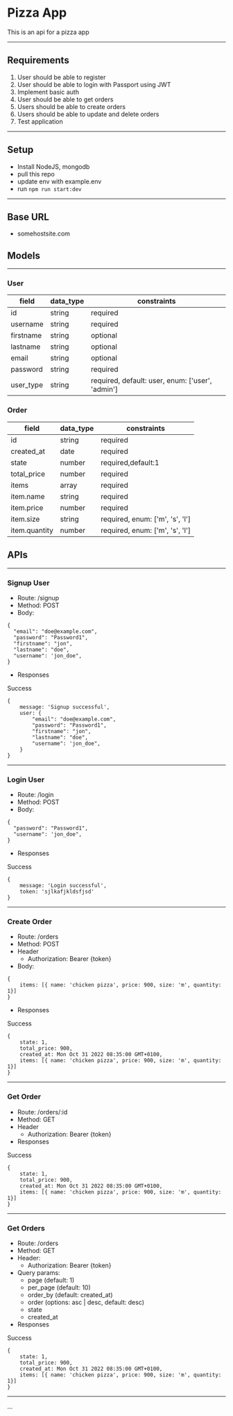 # Pizza App

This is an api for a pizza app

---

## Requirements

1. User should be able to register
2. User should be able to login with Passport using JWT
3. Implement basic auth
4. User should be able to get orders
5. Users should be able to create orders
6. Users should be able to update and delete orders
7. Test application

---

## Setup

- Install NodeJS, mongodb
- pull this repo
- update env with example.env
- run `npm run start:dev`

---

## Base URL

- somehostsite.com

## Models

---

### User

| field     | data_type | constraints                                      |
| --------- | --------- | ------------------------------------------------ |
| id        | string    | required                                         |
| username  | string    | required                                         |
| firstname | string    | optional                                         |
| lastname  | string    | optional                                         |
| email     | string    | optional                                         |
| password  | string    | required                                         |
| user_type | string    | required, default: user, enum: ['user', 'admin'] |

### Order

| field         | data_type | constraints                     |
| ------------- | --------- | ------------------------------- |
| id            | string    | required                        |
| created_at    | date      | required                        |
| state         | number    | required,default:1              |
| total_price   | number    | required                        |
| items         | array     | required                        |
| item.name     | string    | required                        |
| item.price    | number    | required                        |
| item.size     | string    | required, enum: ['m', 's', 'l'] |
| item.quantity | number    | required, enum: ['m', 's', 'l'] |

## APIs

---

### Signup User

- Route: /signup
- Method: POST
- Body:

```
{
  "email": "doe@example.com",
  "password": "Password1",
  "firstname": "jon",
  "lastname": "doe",
  "username": 'jon_doe",
}
```

- Responses

Success

```
{
    message: 'Signup successful',
    user: {
        "email": "doe@example.com",
        "password": "Password1",
        "firstname": "jon",
        "lastname": "doe",
        "username": 'jon_doe",
    }
}
```

---

### Login User

- Route: /login
- Method: POST
- Body:

```
{
  "password": "Password1",
  "username": 'jon_doe",
}
```

- Responses

Success

```
{
    message: 'Login successful',
    token: 'sjlkafjkldsfjsd'
}
```

---

### Create Order

- Route: /orders
- Method: POST
- Header
  - Authorization: Bearer {token}
- Body:

```
{
    items: [{ name: 'chicken pizza', price: 900, size: 'm', quantity: 1}]
}
```

- Responses

Success

```
{
    state: 1,
    total_price: 900,
    created_at: Mon Oct 31 2022 08:35:00 GMT+0100,
    items: [{ name: 'chicken pizza', price: 900, size: 'm', quantity: 1}]
}
```

---

### Get Order

- Route: /orders/:id
- Method: GET
- Header
  - Authorization: Bearer {token}
- Responses

Success

```
{
    state: 1,
    total_price: 900,
    created_at: Mon Oct 31 2022 08:35:00 GMT+0100,
    items: [{ name: 'chicken pizza', price: 900, size: 'm', quantity: 1}]
}
```

---

### Get Orders

- Route: /orders
- Method: GET
- Header:
  - Authorization: Bearer {token}
- Query params:
  - page (default: 1)
  - per_page (default: 10)
  - order_by (default: created_at)
  - order (options: asc | desc, default: desc)
  - state
  - created_at
- Responses

Success

```
{
    state: 1,
    total_price: 900,
    created_at: Mon Oct 31 2022 08:35:00 GMT+0100,
    items: [{ name: 'chicken pizza', price: 900, size: 'm', quantity: 1}]
}
```

---

...
